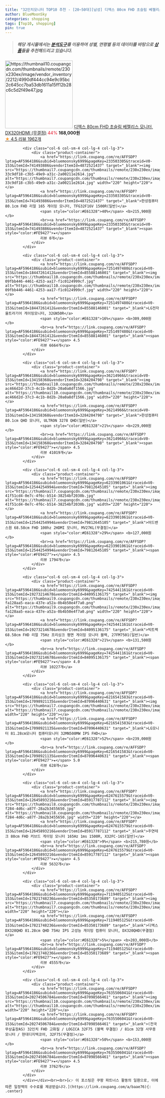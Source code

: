 ```yaml
---
title: "32인치모니터 TOP10 추천 - [20~50대][남성] 디엑스 80cm FHD 초슬림 베젤리스 모니터, DX320HDMI (무결점)"
author: BlueMoonSky
categories: shopping
tags: [Top10, shopping]
pin: true
---
```


> ##### 해당 게시물에서는 [**분석도구**](https://itemscout.io/)를 이용하여 **성별**, **연령별** 등의 데이터를 바탕으로 [**상품**](https://link.coupang.com/a/baae76)들을 추천해드리고 있습니다.
<div class="container"><div class="row">
            <div class="col-6 col-sm-4 col-lg-4 col-lg-3">
                <div class="product-container">
                    <a href="https://link.coupang.com/re/AFFSDP?lptag=AF5964186&subid=bluemoonsky6999&pageKey=7196460968&traceid=V0-153&itemId=18180486966&vendorItemId=80032742180" target="_blank"><img src="https://thumbnail10.coupangcdn.com/thumbnails/remote/230x230ex/image/vendor_inventory/2212/4990df444cc94e9c95bc2c645cc7ba53db1611a15ff12b28c6c5d2f49e47.jpg" alt="https://thumbnail10.coupangcdn.com/thumbnails/remote/230x230ex/image/vendor_inventory/2212/4990df444cc94e9c95bc2c645cc7ba53db1611a15ff12b28c6c5d2f49e47.jpg" width="220" height="220"></a>
                    <a href="https://link.coupang.com/re/AFFSDP?lptag=AF5964186&subid=bluemoonsky6999&pageKey=7196460968&traceid=V0-153&itemId=18180486966&vendorItemId=80032742180" target="_blank">디엑스 80cm FHD 초슬림 베젤리스 모니터, DX320HDMI (무결점)</a>
                    <span style="color:#E61328">44%</span> <b>168,000원</b>
                    <br><a href="https://link.coupang.com/re/AFFSDP?lptag=AF5964186&subid=bluemoonsky6999&pageKey=7196460968&traceid=V0-153&itemId=18180486966&vendorItemId=80032742180" target="_blank"><span style="color:#FE9427">★</span> 4.5
                    리뷰 1962개</a>
                </div>
            </div>
            
            <div class="col-6 col-sm-4 col-lg-4 col-lg-3">
                <div class="product-container">
                    <a href="https://link.coupang.com/re/AFFSDP?lptag=AF5964186&subid=bluemoonsky6999&pageKey=233503305&traceid=V0-153&itemId=741493886&vendorItemId=4872521437" target="_blank"><img src="https://thumbnail7.coupangcdn.com/thumbnails/remote/230x230ex/image/retail/images/2617134164272322-33c9df18-c3b5-49e9-a31c-2a00211e2614.jpg" alt="https://thumbnail7.coupangcdn.com/thumbnails/remote/230x230ex/image/retail/images/2617134164272322-33c9df18-c3b5-49e9-a31c-2a00211e2614.jpg" width="220" height="220"></a>
                    <a href="https://link.coupang.com/re/AFFSDP?lptag=AF5964186&subid=bluemoonsky6999&pageKey=233503305&traceid=V0-153&itemId=741493886&vendorItemId=4872521437" target="_blank">한성컴퓨터 80.1cm FHD 리얼 165 게이밍 모니터, TFG32F16V 1500R(일반)</a>
                    <span style="color:#E61328">40%</span> <b>215,900원</b>
                    <br><a href="https://link.coupang.com/re/AFFSDP?lptag=AF5964186&subid=bluemoonsky6999&pageKey=233503305&traceid=V0-153&itemId=741493886&vendorItemId=4872521437" target="_blank"><span style="color:#FE9427">★</span> 
                    리뷰 0개</a>
                </div>
            </div>
            
            <div class="col-6 col-sm-4 col-lg-4 col-lg-3">
                <div class="product-container">
                    <a href="https://link.coupang.com/re/AFFSDP?lptag=AF5964186&subid=bluemoonsky6999&pageKey=7251497480&traceid=V0-153&itemId=18447261412&vendorItemId=85588146001" target="_blank"><img src="https://thumbnail10.coupangcdn.com/thumbnails/remote/230x230ex/image/retail/images/4013225071492497-09fbb446-4461-4253-aa17-f1c0124999cf.jpg" alt="https://thumbnail10.coupangcdn.com/thumbnails/remote/230x230ex/image/retail/images/4013225071492497-09fbb446-4461-4253-aa17-f1c0124999cf.jpg" width="220" height="220"></a>
                    <a href="https://link.coupang.com/re/AFFSDP?lptag=AF5964186&subid=bluemoonsky6999&pageKey=7251497480&traceid=V0-153&itemId=18447261412&vendorItemId=85588146001" target="_blank">LG전자 울트라기어 게이밍모니터, 32GN50R</a>
                    <span style="color:#E61328">16%</span> <b>309,000원</b>
                    <br><a href="https://link.coupang.com/re/AFFSDP?lptag=AF5964186&subid=bluemoonsky6999&pageKey=7251497480&traceid=V0-153&itemId=18447261412&vendorItemId=85588146001" target="_blank"><span style="color:#FE9427">★</span> 4.5
                    리뷰 6664개</a>
                </div>
            </div>
            
            <div class="col-6 col-sm-4 col-lg-4 col-lg-3">
                <div class="product-container">
                    <a href="https://link.coupang.com/re/AFFSDP?lptag=AF5964186&subid=bluemoonsky6999&pageKey=36214966&traceid=V0-153&itemId=134158368&vendorItemId=3284204798" target="_blank"><img src="https://thumbnail10.coupangcdn.com/thumbnails/remote/230x230ex/image/retail/images/3319330741348490-ac466d2d-37c3-4c1b-8d2b-20a0a8df1566.jpg" alt="https://thumbnail10.coupangcdn.com/thumbnails/remote/230x230ex/image/retail/images/3319330741348490-ac466d2d-37c3-4c1b-8d2b-20a0a8df1566.jpg" width="220" height="220"></a>
                    <a href="https://link.coupang.com/re/AFFSDP?lptag=AF5964186&subid=bluemoonsky6999&pageKey=36214966&traceid=V0-153&itemId=134158368&vendorItemId=3284204798" target="_blank">한성컴퓨터 80.1cm QHD 모니터, ULTRON 3278 QHD(일반)</a>
                    <span style="color:#E61328">21%</span> <b>229,000원</b>
                    <br><a href="https://link.coupang.com/re/AFFSDP?lptag=AF5964186&subid=bluemoonsky6999&pageKey=36214966&traceid=V0-153&itemId=134158368&vendorItemId=3284204798" target="_blank"><span style="color:#FE9427">★</span> 4.5
                    리뷰 41019개</a>
                </div>
            </div>
            
            <div class="col-6 col-sm-4 col-lg-4 col-lg-3">
                <div class="product-container">
                    <a href="https://link.coupang.com/re/AFFSDP?lptag=AF5964186&subid=bluemoonsky6999&pageKey=6233901061&traceid=V0-153&itemId=12544254994&vendorItemId=79812645105" target="_blank"><img src="https://thumbnail7.coupangcdn.com/thumbnails/remote/230x230ex/image/retail/images/6858727121247942-41f51cd4-0e7c-4f6c-b514-38254bf2030b.jpg" alt="https://thumbnail7.coupangcdn.com/thumbnails/remote/230x230ex/image/retail/images/6858727121247942-41f51cd4-0e7c-4f6c-b514-38254bf2030b.jpg" width="220" height="220"></a>
                    <a href="https://link.coupang.com/re/AFFSDP?lptag=AF5964186&subid=bluemoonsky6999&pageKey=6233901061&traceid=V0-153&itemId=12544254994&vendorItemId=79812645105" target="_blank">어드밴스원 68.58cm FHD 100hz 2HDMI 모니터, MV27KL(무결점)</a>
                    <span style="color:#E61328">29%</span> <b>127,000원</b>
                    <br><a href="https://link.coupang.com/re/AFFSDP?lptag=AF5964186&subid=bluemoonsky6999&pageKey=6233901061&traceid=V0-153&itemId=12544254994&vendorItemId=79812645105" target="_blank"><span style="color:#FE9427">★</span> 4.5
                    리뷰 1794개</a>
                </div>
            </div>
            
            <div class="col-6 col-sm-4 col-lg-4 col-lg-3">
                <div class="product-container">
                    <a href="https://link.coupang.com/re/AFFSDP?lptag=AF5964186&subid=bluemoonsky6999&pageKey=7425441161&traceid=V0-153&itemId=19273214678&vendorItemId=84095136175" target="_blank"><img src="https://thumbnail9.coupangcdn.com/thumbnails/remote/230x230ex/image/retail/images/7832984928112097-fa128aa5-eaca-437e-a52a-0b4b50e4f7a0.png" alt="https://thumbnail9.coupangcdn.com/thumbnails/remote/230x230ex/image/retail/images/7832984928112097-fa128aa5-eaca-437e-a52a-0b4b50e4f7a0.png" width="220" height="220"></a>
                    <a href="https://link.coupang.com/re/AFFSDP?lptag=AF5964186&subid=bluemoonsky6999&pageKey=7425441161&traceid=V0-153&itemId=19273214678&vendorItemId=84095136175" target="_blank">빅트랙 68.58cm FHD 리얼 75Hz 프리싱크 평면 게이밍 모니터 블랙, 27FM7501(일반)</a>
                    <span style="color:#E61328">21%</span> <b>131,500원</b>
                    <br><a href="https://link.coupang.com/re/AFFSDP?lptag=AF5964186&subid=bluemoonsky6999&pageKey=7425441161&traceid=V0-153&itemId=19273214678&vendorItemId=84095136175" target="_blank"><span style="color:#FE9427">★</span> 4.0
                    리뷰 10227개</a>
                </div>
            </div>
            
            <div class="col-6 col-sm-4 col-lg-4 col-lg-3">
                <div class="product-container">
                    <a href="https://link.coupang.com/re/AFFSDP?lptag=AF5964186&subid=bluemoonsky6999&pageKey=6216541583&traceid=V0-153&itemId=17098921135&vendorItemId=87096440631" target="_blank"><img src="https://thumbnail7.coupangcdn.com/thumbnails/remote/230x230ex/image/vendor_inventory/1088/0060f328dac0aa33ca579a8cde7fde6eab741bd505659554bbae8d7f1574.jpg" alt="https://thumbnail7.coupangcdn.com/thumbnails/remote/230x230ex/image/vendor_inventory/1088/0060f328dac0aa33ca579a8cde7fde6eab741bd505659554bbae8d7f1574.jpg" width="220" height="220"></a>
                    <a href="https://link.coupang.com/re/AFFSDP?lptag=AF5964186&subid=bluemoonsky6999&pageKey=6216541583&traceid=V0-153&itemId=17098921135&vendorItemId=87096440631" target="_blank">LG모니터 81.28cm모니터 컴퓨터모니터 32MN500MW IPS FHD</a>
                    <span style="color:#E61328">52%</span> <b>239,000원</b>
                    <br><a href="https://link.coupang.com/re/AFFSDP?lptag=AF5964186&subid=bluemoonsky6999&pageKey=6216541583&traceid=V0-153&itemId=17098921135&vendorItemId=87096440631" target="_blank"><span style="color:#FE9427">★</span> 5.0
                    리뷰 628개</a>
                </div>
            </div>
            
            <div class="col-6 col-sm-4 col-lg-4 col-lg-3">
                <div class="product-container">
                    <a href="https://link.coupang.com/re/AFFSDP?lptag=AF5964186&subid=bluemoonsky6999&pageKey=6247615579&traceid=V0-153&itemId=12645893216&vendorItemId=85917787112" target="_blank"><img src="https://thumbnail8.coupangcdn.com/thumbnails/remote/230x230ex/image/retail/images/2023/05/09/17/6/ebf5f2b1-f284-4d6c-a87f-28a2b3455650.jpg" alt="https://thumbnail8.coupangcdn.com/thumbnails/remote/230x230ex/image/retail/images/2023/05/09/17/6/ebf5f2b1-f284-4d6c-a87f-28a2b3455650.jpg" width="220" height="220"></a>
                    <a href="https://link.coupang.com/re/AFFSDP?lptag=AF5964186&subid=bluemoonsky6999&pageKey=6247615579&traceid=V0-153&itemId=12645893216&vendorItemId=85917787112" target="_blank">주연테크 80cm FHD 커브드 게이밍 모니터 165Hz 1ms 1500R, X32FC-165(일반)</a>
                    <span style="color:#E61328">9%</span> <b>215,780원</b>
                    <br><a href="https://link.coupang.com/re/AFFSDP?lptag=AF5964186&subid=bluemoonsky6999&pageKey=6247615579&traceid=V0-153&itemId=12645893216&vendorItemId=85917787112" target="_blank"><span style="color:#FE9427">★</span> 4.5
                    리뷰 5632개</a>
                </div>
            </div>
            
            <div class="col-6 col-sm-4 col-lg-4 col-lg-3">
                <div class="product-container">
                    <a href="https://link.coupang.com/re/AFFSDP?lptag=AF5964186&subid=bluemoonsky6999&pageKey=7119405125&traceid=V0-153&itemId=17821748236&vendorItemId=85350173689" target="_blank"><img src="https://thumbnail7.coupangcdn.com/thumbnails/remote/230x230ex/image/vendor_inventory/6f01/cc8cab7cd1910881b89821ad828fab47a922fda6524c94c4847702a28cee.jpg" alt="https://thumbnail7.coupangcdn.com/thumbnails/remote/230x230ex/image/vendor_inventory/6f01/cc8cab7cd1910881b89821ad828fab47a922fda6524c94c4847702a28cee.jpg" width="220" height="220"></a>
                    <a href="https://link.coupang.com/re/AFFSDP?lptag=AF5964186&subid=bluemoonsky6999&pageKey=7119405125&traceid=V0-153&itemId=17821748236&vendorItemId=85350173689" target="_blank">디엑스 DX320QHD 81.28cm QHD 75Hz IPS 고성능 게이밍 컴퓨터 모니터, DX320QHD(무결점)</a>
                    <span style="color:#E61328">5%</span> <b>203,000원</b>
                    <br><a href="https://link.coupang.com/re/AFFSDP?lptag=AF5964186&subid=bluemoonsky6999&pageKey=7119405125&traceid=V0-153&itemId=17821748236&vendorItemId=85350173689" target="_blank"><span style="color:#FE9427">★</span> 4.5
                    리뷰 4555개</a>
                </div>
            </div>
            
            <div class="col-6 col-sm-4 col-lg-4 col-lg-3">
                <div class="product-container">
                    <a href="https://link.coupang.com/re/AFFSDP?lptag=AF5964186&subid=bluemoonsky6999&pageKey=7635506041&traceid=V0-153&itemId=20274506784&vendorItemId=87098566461" target="_blank"><img src="https://thumbnail10.coupangcdn.com/thumbnails/remote/230x230ex/image/vendor_inventory/a748/43b661cc8543b838bdbda3729e2102784380d26497daee1cc28d1244d9aa.jpg" alt="https://thumbnail10.coupangcdn.com/thumbnails/remote/230x230ex/image/vendor_inventory/a748/43b661cc8543b838bdbda3729e2102784380d26497daee1cc28d1244d9aa.jpg" width="220" height="220"></a>
                    <a href="https://link.coupang.com/re/AFFSDP?lptag=AF5964186&subid=bluemoonsky6999&pageKey=7635506041&traceid=V0-153&itemId=20274506784&vendorItemId=87098566461" target="_blank">(전국무상출장AS) 32인치 FHD 고화질 / LOGICA 32F75 (블랙 무결점) / 81cm 32형 사무용 모니터 / 현대디지텍코어, 32F75(무결점)</a>
                    <span style="color:#E61328">50%</span> <b>153,000원</b>
                    <br><a href="https://link.coupang.com/re/AFFSDP?lptag=AF5964186&subid=bluemoonsky6999&pageKey=7635506041&traceid=V0-153&itemId=20274506784&vendorItemId=87098566461" target="_blank"><span style="color:#FE9427">★</span> 4.5
                    리뷰 3762개</a>
                </div>
            </div>
            </div></div><br><br>[👉 이 포스팅은 쿠팡 파트너스 활동의 일환으로, 이에 따른 일정액의 수수료를 제공받습니다.](https://link.coupang.com/a/baae76){: .center}